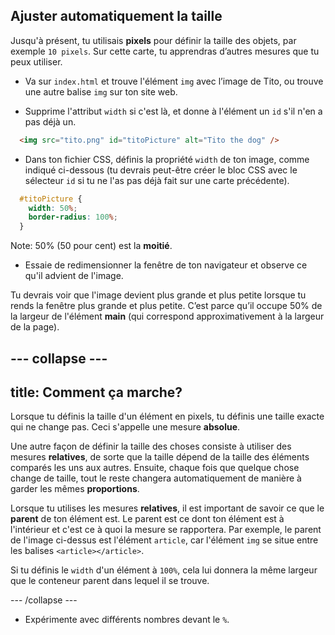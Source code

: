 ## Ajuster automatiquement la taille

Jusqu'à présent, tu utilisais **pixels** pour définir la taille des objets, par exemple `10 pixels`. Sur cette carte, tu apprendras d’autres mesures que tu peux utiliser.

+ Va sur `index.html` et trouve l'élément `img` avec l’image de Tito, ou trouve une autre balise `img` sur ton site web.

+ Supprime l'attribut `width` si c'est là, et donne à l'élément un `id` s'il n'en a pas déjà un.

```html
  <img src="tito.png" id="titoPicture" alt="Tito the dog" />
```

+ Dans ton fichier CSS, définis la propriété `width` de ton image, comme indiqué ci-dessous (tu devrais peut-être créer le bloc CSS avec le sélecteur `id` si tu ne l'as pas déjà fait sur une carte précédente).

```css
  #titoPicture {
    width: 50%;
    border-radius: 100%;
  }
```

Note: 50% (50 pour cent) est la **moitié**.

+ Essaie de redimensionner la fenêtre de ton navigateur et observe ce qu'il advient de l'image.

Tu devrais voir que l'image devient plus grande et plus petite lorsque tu rends la fenêtre plus grande et plus petite. C’est parce qu’il occupe 50% de la largeur de l'élément **main** (qui correspond approximativement à la largeur de la page).

--- collapse ---
---
title: Comment ça marche?
---

Lorsque tu définis la taille d'un élément en pixels, tu définis une taille exacte qui ne change pas. Ceci s'appelle une mesure **absolue**.

Une autre façon de définir la taille des choses consiste à utiliser des mesures **relatives**, de sorte que la taille dépend de la taille des éléments comparés les uns aux autres. Ensuite, chaque fois que quelque chose change de taille, tout le reste changera automatiquement de manière à garder les mêmes **proportions**.

Lorsque tu utilises les mesures **relatives**, il est important de savoir ce que le **parent** de ton élément est. Le parent est ce dont ton élément est à l'intérieur et c'est ce à quoi la mesure se rapportera. Par exemple, le parent de l'image ci-dessus est l'élément `article`, car l'élément `img` se situe entre les balises `<article></article>`.

Si tu définis le `width` d'un élément à `100%`, cela lui donnera la même largeur que le conteneur parent dans lequel il se trouve.

--- /collapse ---

+ Expérimente avec différents nombres devant le `%`.